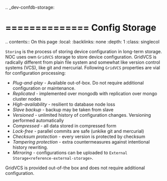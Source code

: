 .. _dev-confdb-storage:

==============
Config Storage
==============

.. contents:: On this page
    :local:
    :backlinks: none
    :depth: 1
    :class: singlecol

`Storing` is the process of storing device configuration in long-term storage.
NOC uses own `GridVCS` storage to store device configuration.
GridVCS is radically different from plain file system and somewhat
like version control systems (VCS), like git and mercurial.
Following `GridVCS` properties are vial for configuration processing:

* *Plug-and-play* - Available out-of-box. Do not require additional configuration or maintenance.
* *Replicated* - implemented over mongodb with replication over mongo cluster nodes
* *High-availability* - resilient to database node loss
* *Slave backup* - backup may be taken from slave
* *Versioned* - unlimited history of configuration changes. Versioning performed automatically
* *Compressed* - all data stored in compressed form
* *Lock-free* - parallel commits are safe (unkike git and mercurial)
* *Checksum protection* - every version is protected by checksum
* *Tampering protection* - extra countermeasures against intentional history rewriting.
* *Mirroring* - configurations can be uploaded to `External Storage<reference-external-storage>`.

GridVCS is provided out-of-the box and does not require additional
configuration.